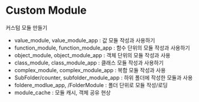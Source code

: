 # Custom Module
커스텀 모듈 만들기

- value_module, value_module_app : 값 모듈 작성과 사용하기
- function_module, function_module_app : 함수 단위의 모듈 작성과 사용하기
- object_module, object_module_app : 객체 단위의 모듈 작성과 사용
- class_module, class_module_app : 클래스 모듈 작성과 사용하기
- complex_module, complex_module_app : 복합 모듈 작성과 사용
- SubFolder/counter, subfolder_module_app : 하위 폴더에 작성한 모듈과 사용
- foldere_modlue_app, /FolderModule : 폴더 단위로 모듈 작성/로딩
- module_cache : 모듈 캐시, 객체 공유 현상